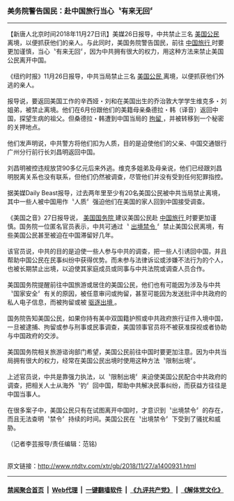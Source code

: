 ### 美务院警告国民：赴中国旅行当心〝有来无回〞
------------------------

<div class="wysiwyg">
 【新唐人北京时间2018年11月27日讯】美媒26日报导，中共禁止三名
 <a href="http://www.ntdtv.com/xtr/gb/articlelistbytag_美国公民.html" target="_blank">
  美国公民
 </a>
 离境，以便抓获他们的亲人。与此同时，美国务院警告国民，前往
 <a href="http://www.ntdtv.com/xtr/gb/articlelistbytag_中国旅行.html" target="_blank">
  中国旅行
 </a>
 时要更加谨慎，当心〝有来无回〞，因为中共拥有很大的权力，用这种方法来禁止美国公民离开中国。
 <br/>
 <br/>
 《纽约时报》11月26日报导，中共当局禁止三名
 <a href="http://www.ntdtv.com/xtr/gb/articlelistbytag_美国公民.html" target="_blank">
  美国公民
 </a>
 离境，以便抓获他们外逃的亲人。
 <br/>
 <br/>
 报导说，要返回美国工作的辛西娅・刘和在美国出生的乔治敦大学学生维克多・刘姐弟，被禁止离境。他们在6月份跟他们的美籍母亲桑德拉・韩（译音）返回中国，探望生病的祖父。但桑德拉・韩遭到中国当局的
 <a href="http://www.ntdtv.com/xtr/gb/articlelistbytag_拘留.html" target="_blank">
  拘留
 </a>
 ，并被转移到一个秘密的关押地点。
 <br/>
 <br/>
 他们发声明说，中共警方将他们扣为人质，目的是迫使他们的父亲、中国交通银行广州分行前行长刘昌明返回中国。
 <br/>
 <br/>
 刘昌明被控违规放贷90多亿元后来外逃。维克多姐弟及母亲说，他们已经跟刘昌明脱离关系也没有联系，但他们仍然被调查，尽管他们并没有受到任何犯罪指控。
 <br/>
 <br/>
 据美媒Daily Beast报导，过去两年里至少有20名美国公民被中共当局禁止离境，其中一些人被中国用作〝人质〞强迫他们在美国的家人回到中国接受调查。
 <br/>
 <br/>
 《美国之音》27日报导说，
 <a href="http://www.ntdtv.com/xtr/gb/articlelistbytag_美国国务院.html" target="_blank">
  美国国务院
 </a>
 建议美国公民赴
 <a href="http://www.ntdtv.com/xtr/gb/articlelistbytag_中国旅行.html" target="_blank">
  中国旅行
 </a>
 时要更加谨慎。国务院一位匿名官员表示，中共可通过〝
 <a href="http://www.ntdtv.com/xtr/gb/articlelistbytag_出境禁令.html" target="_blank">
  出境禁令
 </a>
 〞禁止美国公民离境，有些美国公民甚至被迫在中国滞留好几年。
 <br/>
 <br/>
 该官员说，中共的目的是迫使一些人参与中共的调查，把一些人引诱回中国，并且帮助中国公民在民事纠纷中获得优势。而未参与法律诉讼或涉嫌不法行为的个人，也被长期禁止出境，以迫使其家庭成员或同事与中共法院或调查人员合作。
 <br/>
 <br/>
 美国国务院提醒前往中国旅游或居住的美国公民，他们也有可能因为涉及与中共〝国家安全〞有关的原因，被任意审问或拘留，甚至可能因为发送批评中共政府的私人电子信息，而被拘留或被
 <a href="http://www.ntdtv.com/xtr/gb/articlelistbytag_驱逐出境.html" target="_blank">
  驱逐出境
 </a>
 。
 <br/>
 <br/>
 国务院告知美国公民，如果你持有美中双国籍护照或中共政府旅行证件入境中国，一旦被逮捕、拘留或参与刑事或民事调查，美国领事官员将不被获准探视或者协助与中国政府的交涉。
 <br/>
 <br/>
 美国国务院相关旅游谘询部门希望，美国公民前往中国时要更加注意。因为中共当局拥有很大的权力，经常在美国公民出境时使用这种方法〝限制出境〞。
 <br/>
 <br/>
 上述官员说，中共是靠强力执法，以〝限制出境〞来迫使美国公民配合中共政府的调查，把相关人士从海外〝钓〞回中国，帮助中共解决民事纠纷，而获益方往往是中国当事人。
 <br/>
 <br/>
 在很多案子中，美国公民只有在试图离开中国时，才意识到〝出境禁令〞的存在，而且无法查明〝禁令〞持续的时间。美国公民在〝出境禁令〞下受到了骚扰和威胁。
 <br/>
 <br/>
 （记者李芸报导/责任编辑：范铭)
</div>

<br/>原文链接：http://www.ntdtv.com/xtr/gb/2018/11/27/a1400931.html


------------------------
#### [禁闻聚合首页](https://github.com/gfw-breaker/banned-news/blob/master/README.md) &nbsp;|&nbsp; [Web代理](https://github.com/gfw-breaker/open-proxy/blob/master/README.md) &nbsp;|&nbsp; [一键翻墙软件](https://github.com/gfw-breaker/nogfw/blob/master/README.md) &nbsp;|&nbsp; [《九评共产党》](https://github.com/gfw-breaker/9ping.md/blob/master/README.md#九评之一评共产党是什么) &nbsp;|&nbsp; [《解体党文化》](https://github.com/gfw-breaker/jtdwh.md/blob/master/README.md#绪论)